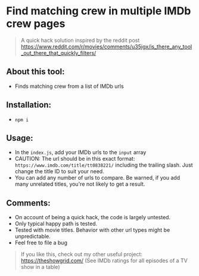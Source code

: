 # Find matching crew in multiple IMDb crew pages

> A quick hack solution inspired by the reddit post https://www.reddit.com/r/movies/comments/u35jgx/is_there_any_tool_out_there_that_quickly_filters/

## About this tool:
- Finds matching crew from a list of IMDb urls

## Installation:
- `npm i`

## Usage:
- In the `index.js`, add your IMDb urls to the `input` array
- CAUTION: The url should be in this exact format: `https://www.imdb.com/title/tt0838221/` including the trailing slash. Just change the title ID to suit your need.
- You can add any number of urls to compare. Be warned, if you add many unrelated titles, you're not likely to get a result.

## Comments:
- On account of being a quick hack, the code is largely untested.
- Only typical happy path is tested.
- Tested with movie titles. Behavior with other url types might be unpredictable.
- Feel free to file a bug

> If you like this, check out my other useful project: https://theshowgrid.com/ (See IMDb ratings for all episodes of a TV show in a table)
